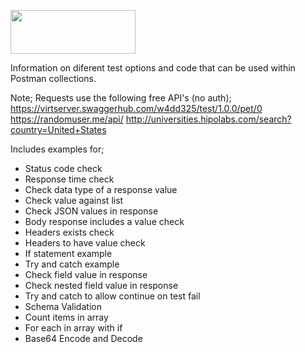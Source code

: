 <img src="https://user-images.githubusercontent.com/86320001/151955989-cf6ac46d-790f-423f-892d-4425759159cd.png" 
     width="200" 
     height="70" />
     
Information on diferent test options and code that can be used within Postman collections.

Note; Requests use the following free API's (no auth);
https://virtserver.swaggerhub.com/w4dd325/test/1.0.0/pet/0
https://randomuser.me/api/
http://universities.hipolabs.com/search?country=United+States

Includes examples for;
- Status code check
- Response time check
- Check data type of a response value
- Check value against list
- Check JSON values in response
- Body response includes a value check
- Headers exists check
- Headers to have value check
- If statement example
- Try and catch example
- Check field value in response
- Check nested field value in response
- Try and catch to allow continue on test fail
- Schema Validation
- Count items in array
- For each in array with if
- Base64 Encode and Decode
